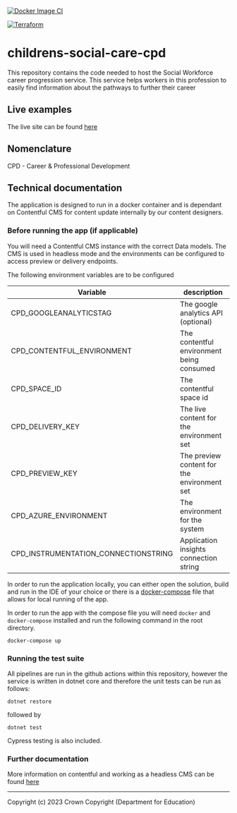 [![Docker Image CI](https://github.com/DFE-Digital/childrens-social-care-cpd/actions/workflows/docker-image.yml/badge.svg)](https://github.com/DFE-Digital/childrens-social-care-cpd/actions/workflows/docker-image.yml)

[![Terraform](https://github.com/DFE-Digital/childrens-social-care-cpd/actions/workflows/terraform.yml/badge.svg)](https://github.com/DFE-Digital/childrens-social-care-cpd/actions/workflows/terraform.yml)

# childrens-social-care-cpd

This repository contains the code needed to host the Social Workforce career progression service. This service helps workers in this profession to easily find information about the pathways to further their career

## Live examples

The live site can be found [here](https://www.develop-child-family-social-work-career.education.gov.uk)

## Nomenclature

CPD - Career & Professional Development

## Technical documentation

The application is designed to run in a docker container and is dependant on Contentful CMS for content update internally by our content designers.

### Before running the app (if applicable)

You will need a Contentful CMS instance with the correct Data models. The CMS is used in headless mode and the environments can be configured to access preview or delivery endpoints.

The following environment variables are to be configured

| Variable | description |
| ---  | --- |
| CPD_GOOGLEANALYTICSTAG | The google analytics API (optional) |
| CPD_CONTENTFUL_ENVIRONMENT | The contentful environment being consumed |
| CPD_SPACE_ID | The contentful space id |
| CPD_DELIVERY_KEY | The live content for the environment set |
| CPD_PREVIEW_KEY | The preview content for the environment set |
| CPD_AZURE_ENVIRONMENT | The environment for the system |
| CPD_INSTRUMENTATION_CONNECTIONSTRING | Application insights connection string |

In order to run the application locally, you can either open the solution, build and run in the IDE of your choice or there is a [docker-compose](~/docker-compose.yml) file that allows for local running of the app.

In order to run the app with the compose file you will need `docker` and `docker-compose` installed and run the following command in the root directory.

`docker-compose up` 

### Running the test suite

All pipelines are run in the github actions within this repository, however the service is written in dotnet core and therefore the unit tests can be run as follows:

`dotnet restore`

followed by

`dotnet test`

Cypress testing is also included.

### Further documentation

More information on contentful and working as a headless CMS can be found [here](https://www.contentful.com/)

---
Copyright (c) 2023 Crown Copyright (Department for Education)
